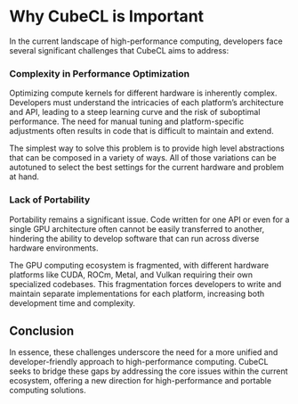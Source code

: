 # Why CubeCL is Important

In the current landscape of high-performance computing, developers face several significant
challenges that CubeCL aims to address:

### Complexity in Performance Optimization

Optimizing compute kernels for different hardware is inherently complex. Developers must understand
the intricacies of each platform’s architecture and API, leading to a steep learning curve and the
risk of suboptimal performance. The need for manual tuning and platform-specific adjustments often
results in code that is difficult to maintain and extend.

The simplest way to solve this problem is to provide high level abstractions that can be composed in
a variety of ways. All of those variations can be autotuned to select the best settings for the
current hardware and problem at hand.

### Lack of Portability

Portability remains a significant issue. Code written for one API or even for a single GPU
architecture often cannot be easily transferred to another, hindering the ability to develop
software that can run across diverse hardware environments.

The GPU computing ecosystem is fragmented, with different hardware platforms like CUDA, ROCm, Metal,
and Vulkan requiring their own specialized codebases. This fragmentation forces developers to write
and maintain separate implementations for each platform, increasing both development time and
complexity.

## Conclusion

In essence, these challenges underscore the need for a more unified and developer-friendly approach
to high-performance computing. CubeCL seeks to bridge these gaps by addressing the core issues
within the current ecosystem, offering a new direction for high-performance and portable computing
solutions.
